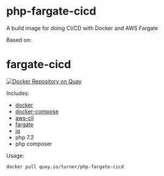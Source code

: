 # php-fargate-cicd
A build image for doing CI/CD with Docker and AWS Fargate

Based on:
# fargate-cicd

[![Docker Repository on Quay](https://quay.io/repository/turner/php-fargate-cicd/status "Docker Repository on Quay")](https://quay.io/repository/turner/php-fargate-cicd)

Includes:

- [docker](https://www.docker.com/)
- [docker-compose](https://docs.docker.com/compose/)
- [aws-cli](https://aws.amazon.com/cli/)
- [fargate](https://github.com/turnerlabs/fargate)
- [jq](https://stedolan.github.io/jq/)
- php 7.2
- php composer

Usage:

```
docker pull quay.io/turner/php-fargate-cicd
```
